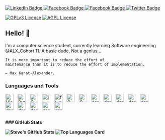 

 <div id="badges" align = "">
  <a href="https://www.linkedin.com/in/steven-kamanga-19541920b/">
    <img src="https://img.shields.io/badge/LinkedIn-blue?style=for-the-badge&logo=linkedin&logoColor=white" alt="LinkedIn Badge"/>
  </a>
  <a href="https://web.facebook.com/mahssive.kamanga.1/">
    <img src="https://img.shields.io/badge/Facebook-white?style=for-the-badge&logo=facebook&logoColor=blue" alt="Facebook Badge"/>
  </a>
   <a href="https://stackoverflow.com/users/13362387/steven">
    <img src="https://img.shields.io/badge/Stackoverflow-orange?style=for-the-badge&logo=stackoverflow&logoColor=white" alt="Facebook Badge"/>
  </a>
  <a href="https://twitter.com/drplxrd">
    <img src="https://img.shields.io/badge/Twitter-blue?style=for-the-badge&logo=twitter&logoColor=white" alt="Twitter Badge"/>
  </a>
  </div> 
  
  

[![GPLv3 License](https://img.shields.io/badge/License-GPL%20v3-yellow.svg)](https://opensource.org/licenses/)
[![AGPL License](https://img.shields.io/badge/license-AGPL-blue.svg)](http://www.gnu.org/licenses/agpl-3.0)

  
  ## Hello! 👋


I'm a computer science student, currently learning Software engineering @ALX_Cohort 11. A basic dude, Not a genius...

    It is more important to reduce the effort of 
    maintenance than it is to reduce the effort of implementation.

    — Max Kanat-Alexander.
    


### Languages and Tools

<img align="left" alt="Visual Studio Code" width="26px" src="https://cdn.jsdelivr.net/gh/devicons/devicon/icons/vscode/vscode-original.svg" style="padding-right:10px;" />
<img align="left" alt="Python" width="26px" src="https://cdn.jsdelivr.net/gh/devicons/devicon/icons/python/python-original.svg" style="padding-right:10px;" />
<img align="left" alt="C Programming" width="26px" src="https://cdn.jsdelivr.net/gh/devicons/devicon/icons/c/c-original.svg" style="padding-right:10px;" />
<img align="left" alt="java Programming" width="26px" src="https://cdn.jsdelivr.net/gh/devicons/devicon/icons/java/java-original.svg" style="padding-right:10px;" />
<img align="left" alt="flutter" width="26px" src="https://cdn.jsdelivr.net/gh/devicons/devicon/icons/flutter/flutter-original.svg" style="padding-right:10px;" />
<img align="left" alt="C Programming" width="26px" src="https://cdn.jsdelivr.net/gh/devicons/devicon/icons/mysql/mysql-original.svg" style="padding-right:10px;" />
<img align="left" alt="C Programming" width="26px" src="https://cdn.jsdelivr.net/gh/devicons/devicon/icons/sqlite/sqlite-original.svg" style="padding-right:10px;" />
<img align="left" alt=" dart" width="26px" src="https://cdn.jsdelivr.net/gh/devicons/devicon/icons/dart/dart-original.svg" style="padding-right:10px;" />
<img align="left" alt=" dart" width="26px" src="https://www.svgrepo.com/show/303480/c-logo.svg" style="padding-right:10px;" />
<img align="left" alt=" dart" width="26px" src="https://www.svgrepo.com/show/373669/html.svg" style="padding-right:10px;" />
<img align="left" alt=" dart" width="26px" src="https://www.svgrepo.com/show/373441/arduino.svg" style="padding-right:10px;" />
<img align="left" alt=" dart" width="26px" src="https://www.svgrepo.com/show/424904/logo-google-android-studio-2.svg" style="padding-right:10px;" />
<img align="left" alt=" dart" width="26px" src="https://www.svgrepo.com/show/373554/django.svg" style="padding-right:10px;" />
<img align="left" alt=" dart" width="26px" src="https://www.svgrepo.com/show/354202/postman-icon.svg" style="padding-right:10px;" />
<img align="left" alt=" dart" width="26px" src="https://seeklogo.com/images/K/kali-linux-logo-5A3B1D1555-seeklogo.com.png" style="padding-right:10px;" />
<img align="left" alt=" dart" width="26px" src="https://upload.wikimedia.org/wikipedia/commons/d/df/Wireshark_icon.svg" style="padding-right:10px;" />
<img align="left" alt=" dart" width="26px" src="https://upload.wikimedia.org/wikipedia/commons/d/d5/Tailwind_CSS_Logo.svg" style="padding-right:10px;" />
<br />  <br />
    <br />
    <br />
    



**### GitHub Stats**
  <br />
 
  **<img align="left" alt="Steve's GitHub Stats" src="https://github-readme-stats.vercel.app/api?username=drplxrd&show_icons=true&hide_border=false&title_color=ffffff&icon_color=FFE400&bg_color=09131B&text_color=ffffff&border_color=0c1a25&layout=compact" />**
  
    
**![Top Languages Card](https://github-readme-stats.vercel.app/api/top-langs/?username=drplxrd&title_color=ffffff&icon_color=FFE400&bg_color=09131B&text_color=ffffff&border_color=0c1a25)**
<!--
**drplxrd/drplxrd** is a ✨ _special_ ✨ repository because its `README.md` (this file) appears on your GitHub profile.

Here are some ideas to get you started:

- 🔭 I’m currently working on ...
- 🌱 I’m currently learning ...
- 👯 I’m looking to collaborate on ...
- 🤔 I’m looking for help with ...
- 💬 Ask me about ...
- 📫 How to reach me: ...
- 😄 Pronouns: ...
- ⚡ Fun fact: ...
-->

